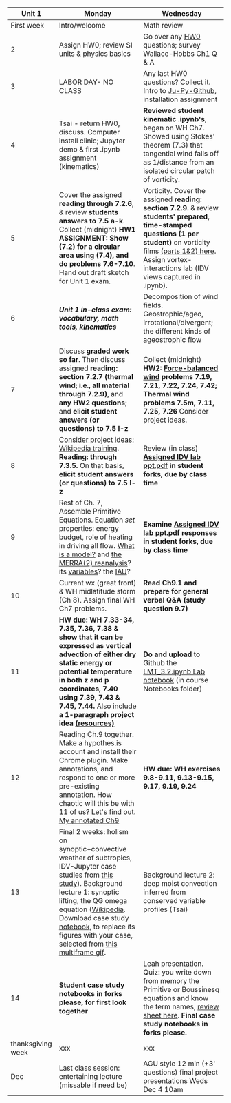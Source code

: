 | Unit 1 | Monday  | Wednesday  |
|---|------------- | ------------- |
| First week| Intro/welcome | Math review  |
| 2| Assign HW0; review SI units & physics basics | Go over any [HW0](https://github.com/ATMOcanes/ATM651_IntroAtmDynamics/tree/master/Unit1-Terminology_and_Tools) questions; survey Wallace-Hobbs Ch1 Q & A |
| 3 | LABOR DAY- NO CLASS | Any last HW0 questions? Collect it. Intro to [Ju-Py-Github](https://github.com/MPOcanes/MPO624-2020/blob/master/presentations/ProfGrumpy_guide_condaJuPyGitHub.pptx.pdf), installation assignment|
| 4 | Tsai - return HW0, discuss. Computer install clinic; Jupyter demo & first .ipynb assignment (kinematics) | **Reviewed student kinematic .ipynb's**, began on WH Ch7. Showed using Stokes' theorem (7.3) that tangential wind falls off as 1/distance from an isolated circular patch of vorticity. |
| 5 |Cover the assigned **reading through 7.2.6**, & review **students answers to 7.5 a-k**. Collect (midnight) **HW1 ASSIGNMENT: Show (7.2) for a circular area using (7.4), and do problems 7.6-7.10**. Hand out draft sketch for Unit 1 exam. | Vorticity. Cover the assigned **reading: section 7.2.9.** & review **students' prepared, time-stamped questions (1 per student)** on vorticity films [(parts 1&2) here](http://web.mit.edu/hml/ncfmf.html). Assign vortex-interactions lab (IDV views captured in .ipynb). |
| 6 | ***Unit 1 in-class exam: vocabulary, math tools, kinematics*** | Decomposition of wind fields. Geostrophic/ageo, irrotational/divergent; the different kinds of ageostrophic flow |
| 7 | Discuss **graded work so far**. Then discuss assigned **reading: section 7.2.7 (thermal wind; i.e., all material through 7.2.9)**, and **any HW2 questions**; and **elicit student answers (or questions) to 7.5 l-z**  | Collect (midnight) **HW2: [Force-balanced wind](http://profhorn.meteor.wisc.edu/wxwise/kinematics/h5/balance.html) problems 7.19, 7.21, 7.22, 7.24, 7.42; Thermal wind problems 7.5m, 7.11, 7.25, 7.26** Consider project ideas. |
| 8 | [Consider project ideas: Wikipedia training](https://dashboard.wikiedu.org/courses/University_of_Miami/Weather_Analysis_(Fall_2019)?enroll=fjsbeacg). **Reading: through 7.3.5.** On that basis, **elicit student answers (or questions) to 7.5 l-z**  | Review (in class) **[Assigned IDV lab ppt.pdf](https://github.com/ATMOcanes/ATM651_IntroAtmDynamics/blob/master/Unit2-WHch7/2019_Warm-coolCore_Vortices_structurelab.pptx) in student forks, due by class time** |
|9|Rest of Ch. 7, Assemble Primitive Equations. Equation *set* properties: energy budget, role of heating in driving all flow. [What is a model?](http://proj.badc.rl.ac.uk/pimms/browser/CASCADE/ControlledVocabs/trunk/Software?rev=48&order=size) and [the MERRA(2) reanalysis](https://gmao.gsfc.nasa.gov/pubs/docs/Bosilovich785.pdf)? its [variables](https://gmao.gsfc.nasa.gov/products/documents/GEOS-5_Filespec_Glossary.pdf)? the [IAU](https://journals.ametsoc.org/doi/10.1175/MWR-D-18-0117.1)?| **Examine [Assigned IDV lab ppt.pdf](https://github.com/ATMOcanes/ATM651_IntroAtmDynamics/blob/master/Unit2-WHch7/PV_budget_heatingrates_spinupconcept.pptx) responses in student forks, due by class time** | 
|10|Current wx (great front) & WH midlatitude storm (Ch 8). Assign final WH Ch7 problems.|**Read Ch9.1 and prepare for general verbal Q&A (study question 9.7)**|
|11|**HW due: WH 7.33-34, 7.35, 7.36, 7.38 & show that it can be expressed as vertical advection of either dry static energy or potential temperature in both z and p coordinates, 7.40 using 7.39, 7.43 & 7.45, 7.44.** Also include **a 1-paragraph project idea [(resources)](https://github.com/ATMOcanes/ATM651_IntroAtmDynamics/blob/master/README.md)**|**Do and upload** to Github the [LMT_3.2.ipynb Lab notebook](https://nbviewer.jupyter.org/github/ATMOcanes/ATM651_IntroAtmDynamics/blob/master/Notebooks/LackmannMapesTyle_3.2.ipynb) (in course Notebooks folder)| 
|12|Reading Ch.9 together. Make a hypothes.is account and install their Chrome plugin. Make annotations, and respond to one or more pre-existing annotation. How chaotic will this be with 11 of us? Let's find out. [My annotated Ch9](https://hyp.is/3ZI0DPmIEemNRccqX5PD3Q/cup.aos.wisc.edu/453/2016/readings/Atmospheric_Science-Wallace_Hobbs.pdf)|**HW due: WH exercises 9.8-9.11, 9.13-9.15, 9.17, 9.19, 9.24**|
|13|Final 2 weeks: holism on synoptic+convective weather of subtropics, IDV-Jupyter case studies from [this study](https://hyp.is/ztYejPqIEemSGDuaxFcudw/journals.ametsoc.org/doi/pdf/10.1175/JCLI-D-19-0188.1)). Background lecture 1: synoptic lifting, the QG omega equation ([Wikipedia](https://en.wikipedia.org/wiki/Omega_equation). Download case study [notebook](https://nbviewer.jupyter.org/github/ATMOcanes/ATM407/blob/master/Notebooks/QG_summer_rains_SEUS_2007-07-06_and_composite_mean_withlinks.ipynb), to replace its figures with your case, selected from [this multiframe gif](https://weather.rsmas.miami.edu/repository/entry/show?entryid=bd2c3cad-7108-4be2-8c5b-45e4edece4ac).| Background lecture 2: deep moist convection inferred from conserved variable profiles (Tsai)|
|14|**Student case study notebooks in forks please, for first look together**| Leah presentation. Quiz: you write down from memory the Primitive or Boussinesq equations and know the term names, [review sheet here](). **Final case study notebooks in forks please.**  |
|thanksgiving week|xxx|xxx|
|Dec|Last class session: entertaining lecture (missable if need be)|AGU style 12 min (+3' questions) final project presentations Weds Dec 4 10am|
